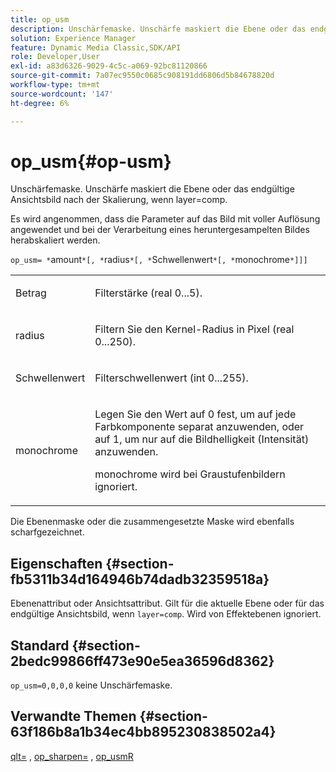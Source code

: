 ```yaml
---
title: op_usm
description: Unschärfemaske. Unschärfe maskiert die Ebene oder das endgültige Ansichtsbild nach der Skalierung, wenn layer=comp.
solution: Experience Manager
feature: Dynamic Media Classic,SDK/API
role: Developer,User
exl-id: a83d6326-9029-4c5c-a069-92bc81120866
source-git-commit: 7a07ec9550c0685c908191dd6806d5b84678820d
workflow-type: tm+mt
source-wordcount: '147'
ht-degree: 6%

---
```


# op_usm{#op-usm}

Unschärfemaske. Unschärfe maskiert die Ebene oder das endgültige Ansichtsbild nach der Skalierung, wenn layer=comp.

Es wird angenommen, dass die Parameter auf das Bild mit voller Auflösung angewendet und bei der Verarbeitung eines heruntergesampelten Bildes herabskaliert werden.

`op_usm= *`amount`*[, *`radius`*[, *`Schwellenwert`*[, *`monochrome`*]]]`

<table id="simpletable_0697E3BCB45F41C494D93A6017ADD2BF"> 
 <tr class="strow"> 
  <td class="stentry"> <p><span class="codeph"><span class="varname"> Betrag</span></span> </p></td> 
  <td class="stentry"> <p>Filterstärke (real 0...5). </p></td> 
 </tr> 
 <tr class="strow"> 
  <td class="stentry"> <p><span class="codeph"><span class="varname"> radius</span></span> </p></td> 
  <td class="stentry"> <p>Filtern Sie den Kernel-Radius in Pixel (real 0...250). </p></td> 
 </tr> 
 <tr class="strow"> 
  <td class="stentry"> <p><span class="codeph"><span class="varname"> Schwellenwert</span></span> </p></td> 
  <td class="stentry"> <p>Filterschwellenwert (int 0...255). </p></td> 
 </tr> 
 <tr class="strow"> 
  <td class="stentry"> <p><span class="codeph"><span class="varname"> monochrome</span></span> </p></td> 
  <td class="stentry"> <p>Legen Sie den Wert auf 0 fest, um auf jede Farbkomponente separat anzuwenden, oder auf 1, um nur auf die Bildhelligkeit (Intensität) anzuwenden. </p> <p> <span class="codeph"><span class="varname"> monochrome</span></span> wird bei Graustufenbildern ignoriert. </p></td> 
 </tr> 
</table>

Die Ebenenmaske oder die zusammengesetzte Maske wird ebenfalls scharfgezeichnet.

## Eigenschaften {#section-fb5311b34d164946b74dadb32359518a}

Ebenenattribut oder Ansichtsattribut. Gilt für die aktuelle Ebene oder für das endgültige Ansichtsbild, wenn `layer=comp`. Wird von Effektebenen ignoriert.

## Standard {#section-2bedc99866ff473e90e5ea36596d8362}

`op_usm=0,0,0,0` keine Unschärfemaske.

## Verwandte Themen {#section-63f186b8a1b34ec4bb895230838502a4}

[qlt=](../../../../../is-api/http-ref/image-serving-api-ref/c-http-protocol-reference/c-command-reference/r-is-http-qlt.md#reference-f69ed0758c784b0385d979820546d352) , [op_sharpen=](../../../../../is-api/http-ref/image-serving-api-ref/c-http-protocol-reference/c-command-reference/r-op-sharpen.md#reference-c32573230c6140f883efdaa201ea8541) , [op_usmR](../../../../../is-api/http-ref/image-serving-api-ref/c-http-protocol-reference/c-command-reference/r-op-usmr.md#reference-c0168bc1e3a24370883670c09bcb0fef)

